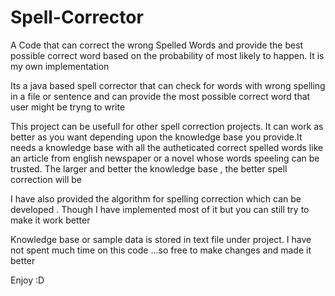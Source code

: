 # Spell-Corrector
A Code that can correct the wrong Spelled Words and provide the best possible correct word based on the probability of most likely to happen. It is my own implementation

Its a java based spell corrector that can check for words with wrong spelling in a file or sentence and can provide the most possible correct word that user might be tryng to write

This project can be usefull for other spell correction projects. It can work as  better as you want depending upon the knowledge base you provide.It needs a knowledge base with all the autheticated correct spelled words like an article from english newspaper or a novel whose words speeling can be trusted. The larger and better the knowledge base , the better spell correction will be

I have also provided the algorithm for spelling correction which can be developed . Though I have implemented most of it but you can still try to make it work better

Knowledge base or sample data is stored in text file under project. I have not spent much time on this code ...so free to make changes and made it better   

Enjoy
:D

